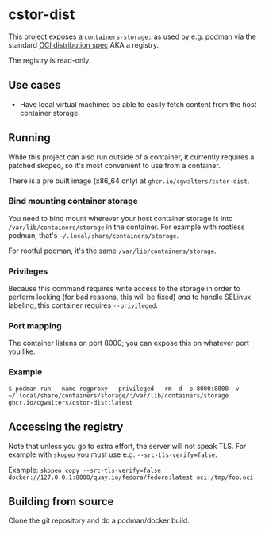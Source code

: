 # cstor-dist

This project exposes a [`containers-storage:`](https://github.com/containers/storage)
as used by e.g. [podman](https://github.com/containers/podman) via the standard
[OCI distribution spec](https://github.com/opencontainers/distribution-spec)
AKA a registry.

The registry is read-only.

## Use cases

- Have local virtual machines be able to easily fetch content from the
  host container storage.

## Running

While this project can also run outside of a container, it currently requires
a patched skopeo, so it's most convenient to use from a container.

There is a pre built image (x86_64 only) at `ghcr.io/cgwalters/cstor-dist`.

### Bind mounting container storage

You need to bind mount wherever your host container storage is into `/var/lib/containers/storage`
in the container. For example with rootless podman, that's `~/.local/share/containers/storage`.

For rootful podman, it's the same `/var/lib/containers/storage`.

### Privileges

Because this command requires write access to the storage in order to perform
locking (for bad reasons, this will be fixed) *and* to handle SELinux labeling,
this container requires `--privileged`.

### Port mapping

The container listens on port 8000; you can expose this on whatever port you like.

### Example

```
$ podman run --name regproxy --privileged --rm -d -p 8000:8000 -v ~/.local/share/containers/storage/:/var/lib/containers/storage ghcr.io/cgwalters/cstor-dist:latest
```

## Accessing the registry

Note that unless you go to extra effort, the server will not speak TLS.
For example with `skopeo` you must use e.g. `--src-tls-verify=false`.

Example: `skopeo copy --src-tls-verify=false docker://127.0.0.1:8000/quay.io/fedora/fedora:latest oci:/tmp/foo.oci`

## Building from source

Clone the git repository and do a podman/docker build.
